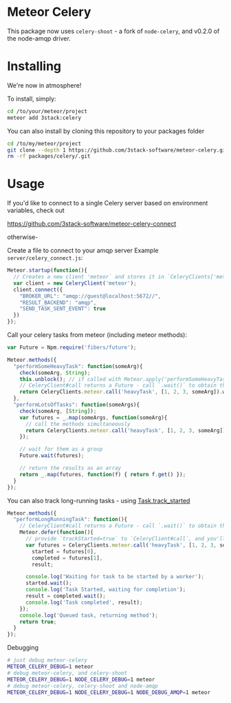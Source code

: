 
# Meteor Celery

This package now uses `celery-shoot` - a fork of `node-celery`, and v0.2.0 of the node-amqp driver.


# Installing

We're now in atmosphere!

To install, simply:
```sh
cd /to/your/meteor/project
meteor add 3stack:celery
```

You can also install by cloning this repository to your packages folder

```sh
cd /to/my/meteor/project
git clone --depth 1 https://github.com/3stack-software/meteor-celery.git packages/celery
rm -rf packages/celery/.git
```

# Usage

If you'd like to connect to a single Celery server based on environment variables, check out

https://github.com/3stack-software/meteor-celery-connect

otherwise-

Create a file to connect to your amqp server
Example `server/celery_connect.js`:

```js
Meteor.startup(function(){
  // Creates a new client 'meteor` and stores it in `CeleryClients['meteor']`
  var client = new CeleryClient('meteor');
  client.connect({
    "BROKER_URL": "amqp://guest@localhost:5672//",
    "RESULT_BACKEND": "amqp",
    "SEND_TASK_SENT_EVENT": true
  })
});
```

Call your celery tasks from meteor (including meteor methods):

```js
var Future = Npm.require('fibers/future');

Meteor.methods({
  "performSomeHeavyTask": function(someArg){
    check(someArg, String);
    this.unblock(); // if called with Meteor.apply('performSomeHeavyTask',[someArg],{wait:false}) this will prevent blocking of other method calls
    // CeleryClient#call returns a Future - call `.wait()` to obtain the result
    return CeleryClients.meteor.call('heavyTask', [1, 2, 3, someArg]).wait();
  },
  "performLotsOfTasks": function(someArgs){
    check(someArg, [String]);
    var futures = _.map(someArgs, function(someArg){
      // call the methods simultaneously
      return CeleryClients.meteor.call('heavyTask', [1, 2, 3, someArg]);
    });

    // wait for them as a group
    Future.wait(futures);

    // return the results as an array
    return _.map(futures, function(f) { return f.get() });
  }
});
```

You can also track long-running tasks - using [Task.track_started](http://docs.celeryproject.org/en/latest/userguide/tasks.html#Task.track_started)

```js
Meteor.methods({
  "performLongRunningTask": function(){
    // CeleryClient#call returns a Future - call `.wait()` to obtain the result
    Meteor.defer(function(){
      // provide `trackStarted=true` to `CeleryClient#call`, and you'll have two futures to check
      var futures = CeleryClients.meteor.call('heavyTask', [1, 2, 3, someArg], true),
        started = futures[0],
        completed = futures[1],
        result;

      console.log('Waiting for task to be started by a worker');
      started.wait();
      console.log('Task Started, waiting for completion');
      result = completed.wait();
      console.log('Task completed', result);
    });
    console.log('Queued task, returning method');
    return true;
  }
});

```

Debugging

```sh
# just debug meteor-celery
METEOR_CELERY_DEBUG=1 meteor
# debug meteor-celery, and celery-shoot
METEOR_CELERY_DEBUG=1 NODE_CELERY_DEBUG=1 meteor
# debug meteor-celery, celery-shoot and node-amqp
METEOR_CELERY_DEBUG=1 NODE_CELERY_DEBUG=1 NODE_DEBUG_AMQP=1 meteor
```
